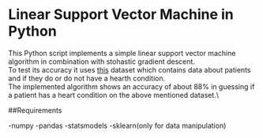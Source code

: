 # Linear Support Vector Machine in Python

This Python script implements a simple linear support vector machine algorithm in combination with stohastic gradient descent.\
To test its accuracy it uses [this](https://www.kaggle.com/ronitf/heart-disease-uci) dataset which contains data about patients and if they do or do not have a hearth condition.\
The implemented algorithm shows an accuracy of about 88% in guessing if a patient has a heart condition on the above mentioned dataset.\

##Requirements

-numpy
-pandas
-statsmodels
-sklearn(only for data manipulation)
